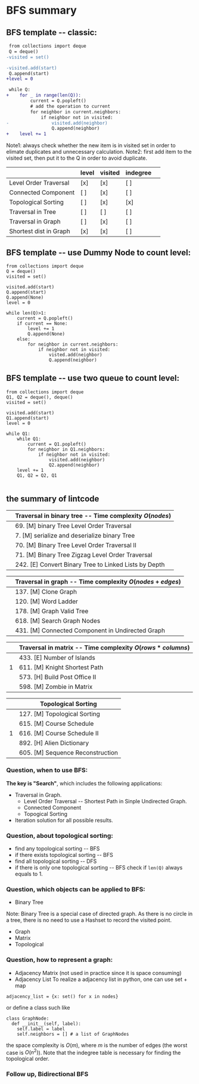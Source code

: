 # BFS summary

## BFS template -- classic:
```diff
 from collections import deque 
 Q = deque()
-visited = set()

-visited.add(start)
 Q.append(start)
+level = 0

 while Q:
+    for _ in range(len(Q)):
         current = Q.popleft()
         # add the operation to current
         for neighbor in current.neighbors:
             if neighbor not in visited:
-                visited.add(neighbor)
                 Q.append(neighbor)
+    level += 1    
```

Note1: always check whether the new item is in visited set in order to elimate duplicates and unnecessary calculation.
Note2: first add item to the visited set, then put it to the Q in order to avoid duplicate.

|                        | level  | visited  | indegree  |   |
|---|---|---|---|---|
| Level Order Traversal  | [x]  | [x]  | [ ]  |   |
| Connected Component    | [ ]  | [x]  | [ ]  |   |
| Topological Sorting    | [ ]  | [x]  | [x]  |   |
| Traversal in Tree      | [ ]  | [ ]  | [ ]  |   |
| Traversal in Graph     | [ ]  | [x]  | [ ]  |   |
| Shortest dist in Graph | [x]  | [x]  | [ ]  |   |

## BFS template -- use Dummy Node to count level:
```
from collections import deque
Q = deque()
visited = set()

visited.add(start)
Q.append(start)
Q.append(None)
level = 0

while len(Q)>1:
    current = Q.popleft()
    if current == None:
        level += 1
        Q.append(None)
    else:
        for neighbor in current.neighbors:
            if neighbor not in visited:
                visted.add(neighbor)
                Q.append(neighbor)

```

## BFS template -- use two queue to count level:
```
from collections import deque
Q1, Q2 = deque(), deque()
visited = set()

visited.add(start)
Q1.append(start)
level = 0

while Q1:
    while Q1:
        current = Q1.popleft()
        for neighbor in Q1.neighbors:
            if neighbor not in visited:
                visited.add(neighbor)
                Q2.append(neighbor)
    level += 1
    Q1, Q2 = Q2, Q1
    
```

## the summary of lintcode

|   |**Traversal in binary tree -- Time complexity $O(nodes)$**|
|---|---|
|   |69. [M] binary Tree Level Order Traversal |
|   |7. [M] serialize and deserialize binary Tree| 
|   |70. [M] Binary Tree Level Order Traversal II|
|   |71. [M] Binary Tree Zigzag Level Order Traversal|
|   |242. [E] Convert Binary Tree to Linked Lists by Depth|

|   |**Traversal in graph -- Time complexity $O(nodes+edges)$**|
|---|---|
|   |137. [M] Clone Graph|
|   |120. [M] Word Ladder|
|   |178. [M] Graph Valid Tree|
|   |618. [M] Search Graph Nodes|
|   |431. [M] Connected Component in Undirected Graph|

|   |**Traversal in matrix -- Time complexity $O(rows * columns)$**|
|---|---|
|   |433. [E] Number of Islands|
| 1  |611. [M] Knight Shortest Path|
|   |573. [H] Build Post Office II|
|   |598. [M] Zombie in Matrix|


|   |**Topological Sorting**|
|---|---|
|   |127. [M] Topological Sorting|
|   |615. [M] Course Schedule |
| 1 |616. [M] Course Schedule II|
|   |892. [H] Alien Dictionary|
|   |605. [M] Sequence Reconstruction|



### Question, when to use BFS:

**The key is "Search"**, which includes the following applications:
* Traversal in Graph.
  * Level Order Traversal -- Shortest Path in Sinple Undirected Graph.
  * Connected Component
  * Topogical Sorting
* Iteration solution for all possible results.

### Question, about topological sorting:
* find any topological sorting -- BFS
* if there exists topological sorting -- BFS
* find all topological sorting -- DFS
* if there is only one topological sorting -- BFS check if ```len(Q)``` always equals to 1.

### Question, which objects can be applied to BFS:

* Binary Tree

Note: Binary Tree is a special case of directed graph. As there is no circle in a tree, there is no need to use a Hashset to record the visited point.
* Graph
* Matrix
* Topological

### Question, how to represent a graph:
* Adjacency Matrix (not used in practice since it is space consuming)
* Adjacency List
To realize a adjacency list in python, one can use set + map
``` 
adjacency_list = {x: set() for x in nodes}
```
or define a class such like
```
class GraphNode:
  def __init__(self, label):
    self.label = label
    self.neighbors = [] # a list of GraphNodes
```
the space complexity is $O(m)$, where $m$ is the number of edges (the worst case is $O(n^2)$).
Note that the indegree table is necessary for finding the topological order.

### Follow up, Bidirectional BFS



